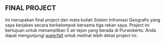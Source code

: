 ## FINAL PROJECT

Ini merupakan final project dari mata kuliah Sistem Infromasi Geografis yang saya kerjakan secara berkelompok bersama tiga rekan saya. Project ini bertujuan untuk menampilkan 5 air tejun yang berada di Purwokerto. Anda dapat mengunjungi [waterfall](https://waterfall.vercel.app/) untuk melihat lebih detail project ini.
